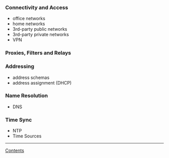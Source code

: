 
### Connectivity and Access

- office networks
- home networks
- 3rd-party public networks
- 3rd-party private networks
- VPN


### Proxies, Filters and Relays


### Addressing

- address schemas
- address assignment (DHCP)

### Name Resolution

- DNS

### Time Sync

- NTP
- Time Sources


---
[Contents](Contents.md)
